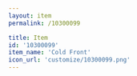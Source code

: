 ```yaml
---
layout: item
permalink: /10300099

title: Item
id: '10300099'
item_name: 'Cold Front'
icon_url: 'customize/10300099.png'
---
```

